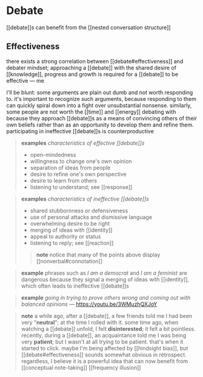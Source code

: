 # Debate

[[debate]]s can benefit from the [[nested conversation structure]]

## Effectiveness

there exists a strong correlation between [[debate#effectiveness]] and debater mindset; approaching a [[debate]] with the shared desire of [[knowledge]], progress and growth is required for a [[debate]] to be effective &mdash; me

I'll be blunt: some arguments are plain out dumb and not worth responding to. it's important to recognize such arguments, because responding to them can quickly spiral down into a fight over unsubstantial nonsense. similarly, some people are not worth the [[time]] and [[energy]] debating with because they approach [[debate]]s as a means of convincing others of their own beliefs rather than as an opportunity to develop them and refine them. participating in ineffective [[debate]]s is counterproductive

> **examples** _characteristics of effective [[debate]]s_
>
> - open-mindedness
> - willingness to change one's own opinion
> - separation of ideas from people
> - desire to refine one's own perspective
> - desire to learn from others
> - listening to understand; see [[response]]

> **examples** _characteristics of ineffective [[debate]]s_
>
> - shared stubbornness or defensiveness
> - use of personal attacks and dismissive language
> - overwhelming desire to be right
> - merging of ideas with [[identity]]
> - appeal to authority or status
> - listening to reply; see [[reaction]]
>
> > **note** notice that many of the points above display [[nonverbal#connotation]]

> **example** phrases such as _I am a democrat_ and _I am a feminist_ are dangerous because they signal a merging of ideas with [[identity]], which often leads to ineffective [[debate]]s

> **example** _going in trying to prove others wrong and coming out with balanced opinions_ &mdash; <https://youtu.be/3WMuzhQXJoY>

> **note** a while ago, after a [[debate]], a few friends told me I had been very "**neutral**"; at the time I rolled with it. some time ago, when watching a [[debate]] unfold, I felt **disinterested**; it felt a bit pointless. recently, during a [[debate]], an acquaintance told me I was being very **patient**; but I wasn't at all trying to be patient. that's when it started to click. maybe I'm being affected by [[hindsight bias]], but [[debate#effectiveness]] sounds somewhat obvious in retrospect. regardless, I believe it is a powerful idea that can now benefit from [[conceptual note-taking]] [[frequency illusion]]

